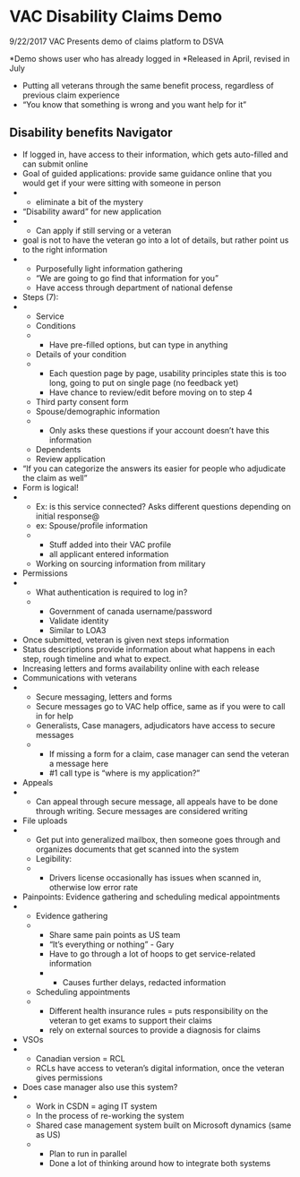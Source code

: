 # VAC Disability Claims Demo
9/22/2017 
VAC Presents demo of claims platform to DSVA

*Demo shows user who has already logged in
*Released in April, revised in July

- Putting all veterans through the same benefit process, regardless of previous claim experience
- “You know that something is wrong and you want help for it”

## Disability benefits Navigator

- If logged in, have access to their information, which gets auto-filled and can submit online
- Goal of guided applications: provide same guidance online that you would get if your were sitting with someone in person
- - eliminate a bit of the mystery
- “Disability award” for new application
- - Can apply if still serving or a veteran
- goal is not to have the veteran go into a lot of details, but rather point us to the right information
- - Purposefully light information gathering
  - “We are going to go find that information for you”
  - Have access through department of national defense
- Steps (7):
- - Service
  - Conditions
  - - Have pre-filled options, but can type in anything
  - Details of your condition
  - - Each question page by page, usability principles state this is too long, going to put on single page (no feedback yet)
    - Have chance to review/edit before moving on to step 4
  - Third party consent form
  - Spouse/demographic information
  - - Only asks these questions if your account doesn’t have this information
  - Dependents
  - Review application 
- “If you can categorize the answers its easier for people who adjudicate the claim as well”
- Form is logical!
- - Ex: is this service connected? Asks different questions depending on initial response@
  - ex: Spouse/profile information
  - - Stuff added into their VAC profile
    - all applicant entered information
  - Working on sourcing information from military 
- Permissions
- - What authentication is required to log in?
  - - Government of canada username/password
    - Validate identity 
    - Similar to LOA3
- Once submitted, veteran is given next steps information
- Status descriptions provide information about what happens in each step, rough timeline and what to expect. 
- Increasing letters and forms availability online with each release
- Communications with veterans
- - Secure messaging, letters and forms
  - Secure messages go to VAC help office, same as if you were to call in for help
  - Generalists, Case managers, adjudicators have access to secure messages
  - - If missing a form for a claim, case manager can send the veteran a message here
    - #1 call type is “where is my application?”
- Appeals
- - Can appeal through secure message, all appeals have to be done through writing. Secure messages are considered writing
- File uploads
- - Get put into generalized mailbox, then someone goes through and organizes documents that get scanned into the system
  - Legibility:
  - - Drivers license occasionally has issues when scanned in, otherwise low error rate
- Painpoints: Evidence gathering and scheduling medical appointments
- - Evidence gathering
  - - Share same pain points as US team
    - “It’s everything or nothing” - Gary
    - Have to go through a lot of hoops to get service-related information 
    - - Causes further delays, redacted information
  - Scheduling appointments
  - - Different health insurance rules = puts responsibility on the veteran to get exams to support their claims
    - rely on external sources to provide a diagnosis for claims
- VSOs
- - Canadian version = RCL
  - RCLs have access to veteran’s digital information, once the veteran gives permissions
- Does case manager also use this system?
- - Work in CSDN = aging IT system
  - In the process of re-working the system
  - Shared case management system built on Microsoft dynamics (same as US)
  - - Plan to run in parallel
    - Done a lot of thinking around how to integrate both systems 
